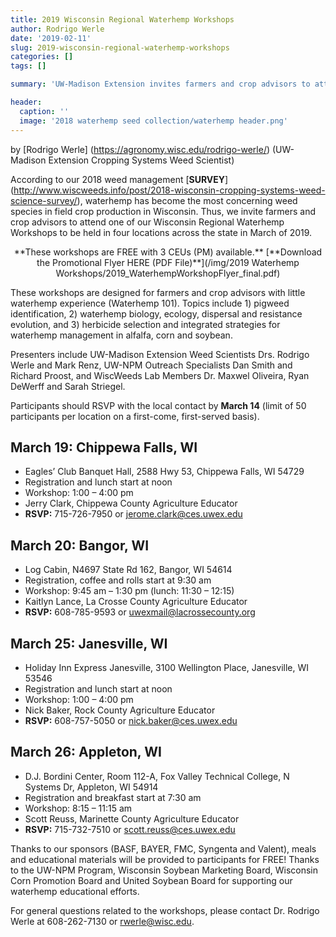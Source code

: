 ```yaml
---
title: 2019 Wisconsin Regional Waterhemp Workshops
author: Rodrigo Werle
date: '2019-02-11'
slug: 2019-wisconsin-regional-waterhemp-workshops
categories: []
tags: []

summary: 'UW-Madison Extension invites farmers and crop advisors to attend one of the **Wisconsin Regional Waterhemp Workshops** to be held in four locations across the state in March of 2019.'

header:
  caption: ''
  image: '2018 waterhemp seed collection/waterhemp header.png' 
---
```

by [Rodrigo Werle] (https://agronomy.wisc.edu/rodrigo-werle/) (UW-Madison Extension Cropping Systems Weed Scientist)

According to our 2018 weed management [**SURVEY**] (http://www.wiscweeds.info/post/2018-wisconsin-cropping-systems-weed-science-survey/), waterhemp has become the most concerning weed species in field crop production in Wisconsin. Thus, we invite farmers and crop advisors to attend one of our Wisconsin Regional Waterhemp Workshops to be held in four locations across the state in March of 2019. 
 
<center> **These workshops are FREE with 3 CEUs (PM) available.**  
[**Download the Promotional Flyer HERE (PDF File)**](/img/2019 Waterhemp Workshops/2019_WaterhempWorkshopFlyer_final.pdf) </center>

These workshops are designed for farmers and crop advisors with little waterhemp experience (Waterhemp 101). Topics include 1) pigweed identification, 2) waterhemp biology, ecology, dispersal and resistance evolution, and 3) herbicide selection and integrated strategies for waterhemp management in alfalfa, corn and soybean.

Presenters include UW-Madison Extension Weed Scientists Drs. Rodrigo Werle and Mark Renz, UW-NPM Outreach Specialists Dan Smith and Richard Proost, and WiscWeeds Lab Members Dr. Maxwel Oliveira, Ryan DeWerff and Sarah Striegel.

Participants should RSVP with the local contact by **March 14** (limit of 50 participants per location on a first-come, first-served basis).  

## **March 19: Chippewa Falls, WI** 
+ Eagles’ Club Banquet Hall, 2588 Hwy 53, Chippewa Falls, WI 54729  
+ Registration and lunch start at noon   
+ Workshop: 1:00 – 4:00 pm  
+ Jerry Clark, Chippewa County Agriculture Educator    
+ **RSVP:** 715-726-7950 or jerome.clark@ces.uwex.edu  

## **March 20: Bangor, WI**
+ Log Cabin, N4697 State Rd 162, Bangor, WI 54614 
+ Registration, coffee and rolls start at 9:30 am
+ Workshop: 9:45 am – 1:30 pm (lunch: 11:30 – 12:15)
+ Kaitlyn Lance, La Crosse County Agriculture Educator 
+ **RSVP:** 608-785-9593 or uwexmail@lacrossecounty.org

## **March 25: Janesville, WI** 
+ Holiday Inn Express Janesville, 3100 Wellington Place, Janesville, WI 53546 
+ Registration and lunch start at noon
+ Workshop: 1:00 – 4:00 pm
+ Nick Baker, Rock County Agriculture Educator 
+ **RSVP:** 608-757-5050 or nick.baker@ces.uwex.edu

## **March 26: Appleton, WI** 
+ D.J. Bordini Center, Room 112-A, Fox Valley Technical College, N Systems Dr, Appleton, WI 54914
+ Registration and breakfast start at 7:30 am 
+ Workshop: 8:15 – 11:15 am
+ Scott Reuss, Marinette County Agriculture Educator 
+ **RSVP:**  715-732-7510 or scott.reuss@ces.uwex.edu  

Thanks to our sponsors (BASF, BAYER, FMC, Syngenta and Valent), meals and educational materials will be provided to participants for FREE! Thanks to the UW-NPM Program, Wisconsin Soybean Marketing Board, Wisconsin Corn Promotion Board and United Soybean Board for supporting our waterhemp educational efforts. 

For general questions related to the workshops, please contact Dr. Rodrigo Werle at 608-262-7130 or rwerle@wisc.edu.